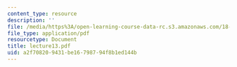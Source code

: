 ```yaml
---
content_type: resource
description: ''
file: /media/https%3A/open-learning-course-data-rc.s3.amazonaws.com/18-366-random-walks-and-diffusion-fall-2006/a2f708209431be16798794f8b1ed144b_lecture13.pdf
file_type: application/pdf
resourcetype: Document
title: lecture13.pdf
uid: a2f70820-9431-be16-7987-94f8b1ed144b
---
```

